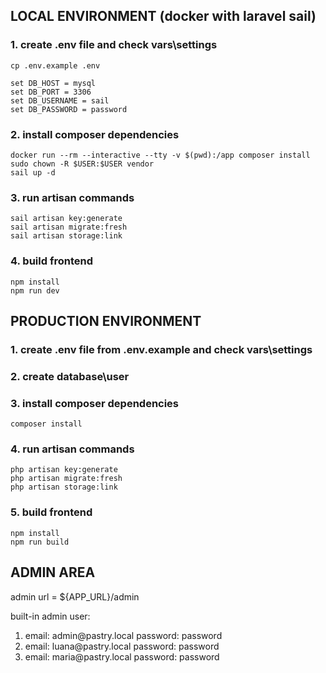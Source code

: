 ## LOCAL ENVIRONMENT (docker with laravel sail)

### 1. create .env file and check vars\settings
```shell
cp .env.example .env
```

```
set DB_HOST = mysql
set DB_PORT = 3306
set DB_USERNAME = sail
set DB_PASSWORD = password
```

### 2. install composer dependencies
```shell
docker run --rm --interactive --tty -v $(pwd):/app composer install
sudo chown -R $USER:$USER vendor
sail up -d
```
### 3. run artisan commands
```shell
sail artisan key:generate
sail artisan migrate:fresh
sail artisan storage:link
```
### 4. build frontend
```shell
npm install
npm run dev
```

## PRODUCTION ENVIRONMENT
### 1. create .env file from .env.example and check vars\settings
### 2. create database\user 
### 3. install composer dependencies
```shell
composer install
```
### 4. run artisan commands
```shell
php artisan key:generate
php artisan migrate:fresh
php artisan storage:link
```
### 5. build frontend
```shell
npm install
npm run build
```

## ADMIN AREA
admin url = ${APP_URL}/admin

built-in admin user:
<ol>
    <li>email: admin@pastry.local password: password</li>
    <li>email: luana@pastry.local password: password</li>
    <li>email: maria@pastry.local password: password</li>
</ol>

